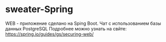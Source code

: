 # sweater-Spring
WEB - приложение сделано на Sping Boot.
Чат с использованием базы данных PostgreSQL
Подробнее можно узнать на свйте:
https://spring.io/guides/gs/securing-web/


